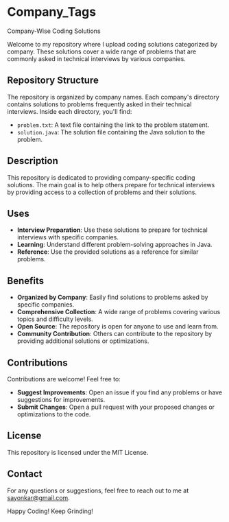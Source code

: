 # Company_Tags

Company-Wise Coding Solutions

Welcome to my repository where I upload coding solutions categorized by company. These solutions cover a wide range of problems that are commonly asked in technical interviews by various companies.

## Repository Structure

The repository is organized by company names. Each company's directory contains solutions to problems frequently asked in their technical interviews. Inside each directory, you'll find:

- `problem.txt`: A text file containing the link to the problem statement.
- `solution.java`: The solution file containing the Java solution to the problem.

## Description

This repository is dedicated to providing company-specific coding solutions. The main goal is to help others prepare for technical interviews by providing access to a collection of problems and their solutions.

## Uses

- **Interview Preparation**: Use these solutions to prepare for technical interviews with specific companies.
- **Learning**: Understand different problem-solving approaches in Java.
- **Reference**: Use the provided solutions as a reference for similar problems.

## Benefits

- **Organized by Company**: Easily find solutions to problems asked by specific companies.
- **Comprehensive Collection**: A wide range of problems covering various topics and difficulty levels.
- **Open Source**: The repository is open for anyone to use and learn from.
- **Community Contribution**: Others can contribute to the repository by providing additional solutions or optimizations.

## Contributions

Contributions are welcome! Feel free to:

- **Suggest Improvements**: Open an issue if you find any problems or have suggestions for improvements.
- **Submit Changes**: Open a pull request with your proposed changes or optimizations to the code.

## License

This repository is licensed under the MIT License.

## Contact

For any questions or suggestions, feel free to reach out to me at [sayonkar@gmail.com](mailto:sayonkar@gmail.com).

Happy Coding!
Keep Grinding!
